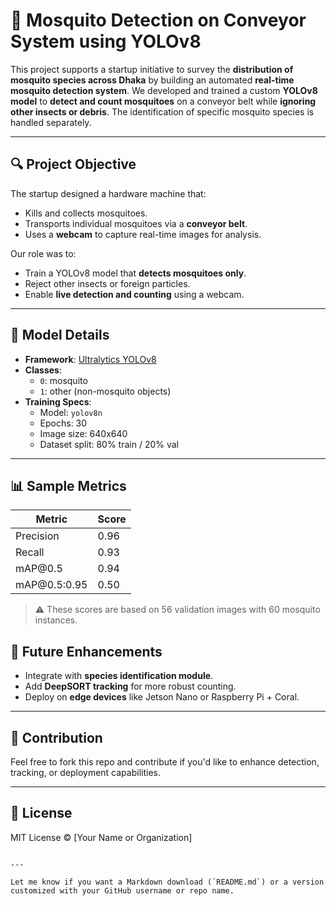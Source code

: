 # 🦟 Mosquito Detection on Conveyor System using YOLOv8

This project supports a startup initiative to survey the **distribution of mosquito species across Dhaka** by building an automated **real-time mosquito detection system**. We developed and trained a custom **YOLOv8 model** to **detect and count mosquitoes** on a conveyor belt while **ignoring other insects or debris**. The identification of specific mosquito species is handled separately.

---

## 🔍 Project Objective

The startup designed a hardware machine that:
- Kills and collects mosquitoes.
- Transports individual mosquitoes via a **conveyor belt**.
- Uses a **webcam** to capture real-time images for analysis.

Our role was to:
- Train a YOLOv8 model that **detects mosquitoes only**.
- Reject other insects or foreign particles.
- Enable **live detection and counting** using a webcam.

---

## 🧠 Model Details

- **Framework**: [Ultralytics YOLOv8](https://github.com/ultralytics/ultralytics)
- **Classes**:
  - `0`: mosquito
  - `1`: other (non-mosquito objects)
- **Training Specs**:
  - Model: `yolov8n`
  - Epochs: 30
  - Image size: 640x640
  - Dataset split: 80% train / 20% val

---

## 📊 Sample Metrics

| Metric        | Score |
| ------------- | ----- |
| Precision     | 0.96  |
| Recall        | 0.93  |
| mAP\@0.5      | 0.94  |
| mAP\@0.5:0.95 | 0.50  |

> ⚠️ These scores are based on 56 validation images with 60 mosquito instances.


## 🧩 Future Enhancements

* Integrate with **species identification module**.
* Add **DeepSORT tracking** for more robust counting.
* Deploy on **edge devices** like Jetson Nano or Raspberry Pi + Coral.

---

## 🤝 Contribution

Feel free to fork this repo and contribute if you'd like to enhance detection, tracking, or deployment capabilities.

---

## 📜 License

MIT License © \[Your Name or Organization]

```

---

Let me know if you want a Markdown download (`README.md`) or a version customized with your GitHub username or repo name.
```



